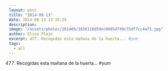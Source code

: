 ```yaml
---
layout: post
title: "2014-08-13"
date: 2014-08-13 13:35:25
description: 
image: "/assets/photos/201408/1836110d5dec0085d749c75df7cc4a73.jpg"
author: Elise Plain
excerpt: 477. Recogidas esta mañana de la huerta... #yum
tags: 
  - all
---
```


477. Recogidas esta mañana de la huerta... #yum
<p></p>

